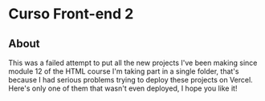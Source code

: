 # Curso Front-end 2

## About

This was a failed attempt to put all the new projects I've been making since module 12 of the HTML course I'm taking part in a single folder, that's because I had serious problems trying to deploy these projects on Vercel.
Here's only one of them that wasn't even deployed, I hope you like it!
